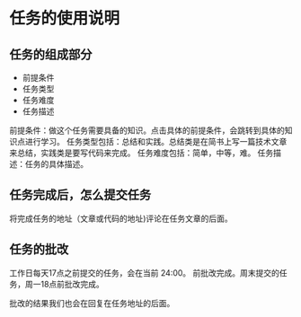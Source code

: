 # 任务的使用说明
## 任务的组成部分
* 前提条件
* 任务类型
* 任务难度
* 任务描述

前提条件：做这个任务需要具备的知识。点击具体的前提条件，会跳转到具体的知识点进行学习。
任务类型包括：总结和实践。总结类是在简书上写一篇技术文章来总结，实践类是要写代码来完成。
任务难度包括：简单，中等，难。
任务描述：任务的具体描述。

## 任务完成后，怎么提交任务
将完成任务的地址（文章或代码的地址)评论在任务文章的后面。

## 任务的批改
工作日每天17点之前提交的任务，会在当前 24:00。  前批改完成。周末提交的任务，周一18点前批改完成。

批改的结果我们也会在回复在任务地址的后面。
